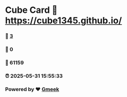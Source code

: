# Cube Card :link: https://cube1345.github.io/ 
### :page_facing_up: [3](https://cube1345.github.io//tag.html) 
### :speech_balloon: 0 
### :hibiscus: 61159 
### :alarm_clock: 2025-05-31 15:55:33 
### Powered by :heart: [Gmeek](https://github.com/Meekdai/Gmeek)
